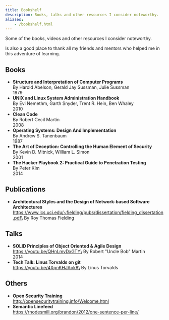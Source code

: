```yaml
---
title: Bookshelf
description: Books, talks and other resources I consider noteworthy.
aliases:
    - /bookshelf.html
---
```


Some of the books, videos and other resources I consider noteworthy.

Is also a good place to thank all my friends and mentors who helped me in this adventure of learning.

## Books
  - **Structure and Interpretation of Computer Programs**\
    By Harold Abelson, Gerald Jay Sussman, Julie Sussman\
    1979
  - **UNIX and Linux System Administration Handbook**\
    By Evi Nemethm, Garth Snyder, Trent R. Hein, Ben Whaley\
    2010
  - **Clean Code**\
    By Robert Cecil Martin\
    2008
  - **Operating Systems: Design And Implementation**\
    By Andrew S. Tanenbaum\
    1987
  - **The Art of Deception: Controlling the Human Element of Security**\
    By Kevin D. Mitnick, William L. Simon\
    2001
  - **The Hacker Playbook 2: Practical Guide to Penetration Testing**\
    By Peter Kim\
    2014

## Publications
  - **Architectural Styles and the Design of Network-based Software Architectures**\
    https://www.ics.uci.edu/~fielding/pubs/dissertation/fielding_dissertation.pdf\
    By Roy Thomas Fielding

## Talks
  - **SOLID Principles of Object Oriented & Agile Design**\
    https://youtu.be/QHnLmvDxGTY\
    By Robert "Uncle Bob" Martin\
    2014
  - **Tech Talk: Linus Torvalds on git**\
    https://youtu.be/4XpnKHJAok8\
    By Linus Torvalds

## Others
  - **Open Security Training**\
    http://opensecuritytraining.info/Welcome.html
  - **Semantic Linefeed**\
    https://rhodesmill.org/brandon/2012/one-sentence-per-line/
